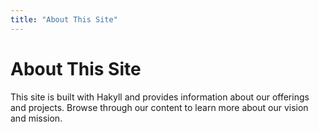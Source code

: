 ```yaml
---
title: "About This Site"
---
```


# About This Site

This site is built with Hakyll and provides information about our offerings and projects. Browse through our content to learn more about our vision and mission.
